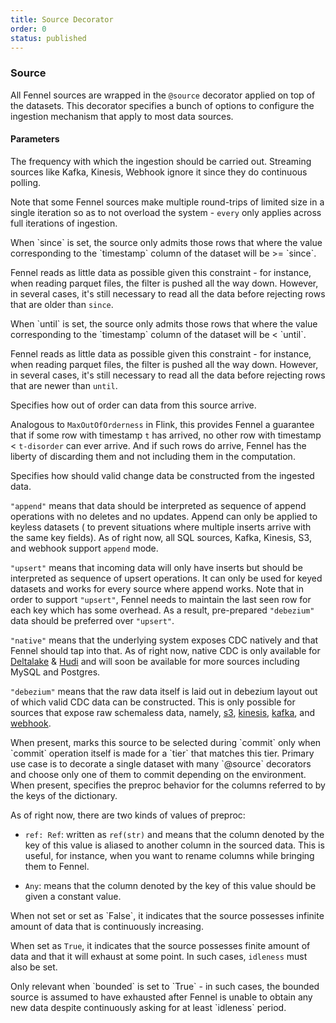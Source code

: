 ```yaml
---
title: Source Decorator
order: 0
status: published
---
```

### Source
All Fennel sources are wrapped in the `@source` decorator applied on top of the
datasets. This decorator specifies a bunch of options to configure the ingestion
mechanism that apply to most data sources.

#### Parameters

<Expandable title="every" type="Duration" defaultVal='"1h"'>
The frequency with which the ingestion should be carried out. Streaming sources 
like Kafka, Kinesis, Webhook ignore it since they do continuous polling.

Note that some Fennel sources make multiple round-trips of limited size in a single
iteration so as to not overload the system - `every` only applies across full 
iterations of ingestion.

</Expandable>

<Expandable title="since" type="Optional[datetime]" defaultVal="None">
When `since` is set, the source only admits those rows that where the value
corresponding to the `timestamp` column of the dataset will be >= `since`.

Fennel reads as little data as possible given this constraint - for instance, when
reading parquet files, the filter is pushed all the way down. However, in 
several cases, it's still necessary to read all the data before rejecting rows 
that are older than `since`.
</Expandable>

<Expandable title="until" type="Optional[datetime]" defaultVal="None">
When `until` is set, the source only admits those rows that where the value
corresponding to the `timestamp` column of the dataset will be < `until`.

Fennel reads as little data as possible given this constraint - for instance, when
reading parquet files, the filter is pushed all the way down. However, in 
several cases, it's still necessary to read all the data before rejecting rows 
that are newer than `until`.
</Expandable>

<Expandable title="disorder" type="Duration">
Specifies how out of order can data from this source arrive. 

Analogous to `MaxOutOfOrderness` in Flink, this provides Fennel a guarantee that
if some row with timestamp `t` has arrived, no other row with timestamp < `t-disorder`
can ever arrive. And if such rows do arrive, Fennel has the liberty of discarding
them and not including them in the computation.
</Expandable>

<Expandable title="cdc" type='"append" | "native" | "debezium"'>
Specifies how should valid change data be constructed from the ingested data.

`"append"` means that data should be interpreted as sequence of append operations
with no deletes and no updates. Append can only be applied to keyless datasets (
to prevent situations where multiple inserts arrive with the same key fields). As
of right now, all SQL sources, Kafka, Kinesis, S3, and webhook support `append`
mode.

`"upsert"` means that incoming data will only have inserts but should be 
interpreted as sequence of upsert operations. It can only be used for keyed 
datasets and works for every source where append works. Note that in order to 
support `"upsert"`, Fennel needs to maintain the last seen row for each key which
has some overhead. As a result, pre-prepared `"debezium"` data should be preferred
over `"upsert"`.

`"native"` means that the underlying system exposes CDC natively and that Fennel
should tap into that. As of right now, native CDC is only available for 
[Deltalake](/api-reference/connectors/deltalake) & [Hudi](/api-reference/connectors/hudi)
and will soon be available for more sources including MySQL and Postgres.

`"debezium"` means that the raw data itself is laid out in debezium layout out
of which valid CDC data can be constructed. This is only possible for sources
that expose raw schemaless data, namely, [s3](/api-reference/connectors/s3), 
[kinesis](/api-reference/connectors/kinesis), [kafka](/api-reference/connectors/kafka), 
and [webhook](/api-reference/connectors/webhook).
</Expandable>

<Expandable title="tier" type="None | str | List[str]" defaultVal="None">
When present, marks this source to be selected during `commit` only when `commit`
operation itself is made for a `tier` that matches this tier. Primary use case is to
decorate a single dataset with many `@source` decorators and choose only one of 
them to commit depending on the environment.
</Expandable>

<Expandable title="preproc" type="Optional[Dict[str, Union[Ref, Any]]]" defaultVal="None">
When present, specifies the preproc behavior for the columns referred to by the
keys of the dictionary. 

As of right now, there are two kinds of values of preproc:
* `ref: Ref`: written as `ref(str)` and means that the column denoted
  by the key of this value is aliased to another column in the sourced data. This
  is useful, for instance, when you want to rename columns while bringing them
  to Fennel. 

* `Any`: means that the column denoted by the key of this value should be given
  a constant value.
</Expandable>


<Expandable title="bounded" type="bool" defaultVal="False">
When not set or set as `False`, it indicates that the source possesses infinite 
amount of data that is continuously increasing. 

When set as `True`, it indicates that the source possesses finite amount of data
and that it will exhaust at some point. In such cases, `idleness` must also be set.

</Expandable>


<Expandable title="idleness" type="Optional[Duration]" defaultVal="None">
Only relevant when `bounded` is set to `True` - in such cases, the bounded source
is assumed to have exhausted after Fennel is unable to obtain any new data despite
continuously asking for at least `idleness` period.

</Expandable>

<pre snippet="api-reference/sources/source#source_decorator"
    status="success" message="Specifying options in source decorator"
>
</pre>